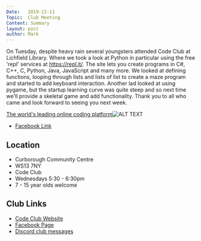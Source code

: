 ```yaml
---
Date:   2019-12-11
Topic:  Club Meeting
Content: Summary
layout: post
author: Mark
---
```

On Tuesday, despite heavy rain several youngsters attended Code Club at Lichfield Library. Where we took a look at Python in particular using the free 'repl' services at https://repl.it/. The site lets you create programs in C#, C++, C, Python, Java, JavaScript and many more.
We looked at defining functions,  looping through lists and lists of list to create a maze program and started to add keyboard interaction.
Another lad looked at using pygame, but the startup learning curve was quite steep and so next time we'll provide a skeletal game and add functionality.
Thank you to all who came and look forward to seeing you next week.

[The world's leading online coding platform](https://l.facebook.com/l.php?u=https%3A%2F%2Frepl.it%2F&h=AT3ZATOm_suInTH7q-5A1zx0230MrPAi4Y7Igxa-tp9AP76V2S3rqNB9uaqFcj7ryR9XSiSCzNin4QEvdPX2_9oHRTaiIFF_Y_zec07PrFotSEEC3koypO2oozwUQsxb&s=1)![ALT TEXT](https://external.fbhx6-1.fna.fbcdn.net/emg1/v/t13/3805970848012387675?url=https%3A%2F%2Frepl.it%2Fpublic%2Fimages%2Fsm.png&fb_obo=1&utld=repl.it&stp=c0.5000x0.5000f_dst-emg0_p720x720_q75&ccb=13-1&oh=06_AbG1rwLyIC5X-e8sYiUICUOHlLXJzOH1HNJvvxra-PMaig&oe=6528496C&_nc_sid=e609ca)

* [Facebook Link](https://www.facebook.com/1481985248595237/posts/2431888463604906/)

## Location

* Curborough Community Centre
* WS13 7NY
* Code Club
* Wednesdays 5:30 - 6:30pm
* 7 - 15 year olds welcome

## Club Links

* [Code Club Website](https://lichfield-code-club.github.io/)
* [Facebook Page](https://www.facebook.com/LichfieldCoders)
* [Discord club messages](https://discord.gg/szz6xGK)
